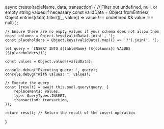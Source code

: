 async create(tableName, data, transaction) {
    // Filter out undefined, null, or empty string values if necessary
    const validData = Object.fromEntries(
        Object.entries(data).filter(([_, value]) => value !== undefined && value !== null)
    );

    // Ensure there are no empty values if your schema does not allow them
    const columns = Object.keys(validData).join(', ');
    const placeholders = Object.keys(validData).map(() => '?').join(', ');

    let query = `INSERT INTO ${tableName} (${columns}) VALUES (${placeholders})`;

    const values = Object.values(validData);

    console.debug("Executing query: ", query);
    console.debug("With values: ", values);

    // Execute the query
    const [result] = await this.pool.query(query, {
        replacements: values,
        type: QueryTypes.INSERT,
        transaction: transaction,
    });

    return result; // Return the result of the insert operation
}
